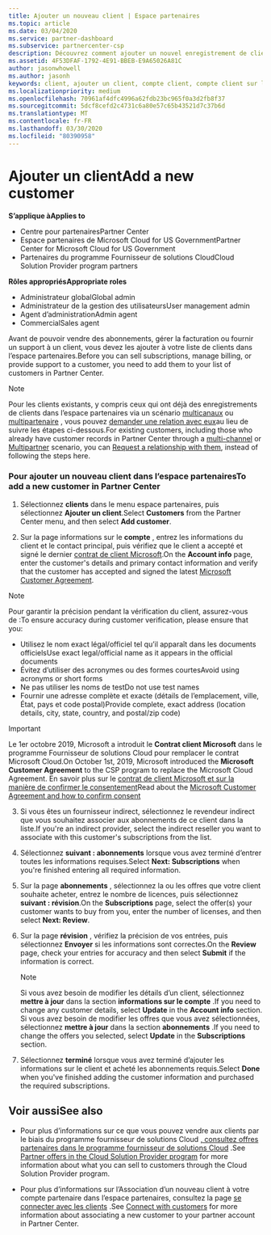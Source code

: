 ```yaml
---
title: Ajouter un nouveau client | Espace partenaires
ms.topic: article
ms.date: 03/04/2020
ms.service: partner-dashboard
ms.subservice: partnercenter-csp
description: Découvrez comment ajouter un nouvel enregistrement de client dans l’espace partenaires. Vous pouvez ensuite vendre les abonnements des clients, gérer la facturation ou fournir un support technique.
ms.assetid: 4F53DFAF-1792-4E91-BBEB-E9A65026A81C
author: jasonwhowell
ms.author: jasonh
keywords: client, ajouter un client, compte client, compte client sur l'Espace partenaires, clients, ajouter des clients, créer un compte client
ms.localizationpriority: medium
ms.openlocfilehash: 70961af4dfc4996a62fdb23bc965f0a3d2fb8f37
ms.sourcegitcommit: 5dcf8cefd2c4731c6a80e57c65b43521d7c37b6d
ms.translationtype: MT
ms.contentlocale: fr-FR
ms.lasthandoff: 03/30/2020
ms.locfileid: "80390958"
---
```

# <a name="add-a-new-customer"></a><span data-ttu-id="3a1ed-105">Ajouter un client</span><span class="sxs-lookup"><span data-stu-id="3a1ed-105">Add a new customer</span></span> 

<span data-ttu-id="3a1ed-106">**S’applique à**</span><span class="sxs-lookup"><span data-stu-id="3a1ed-106">**Applies to**</span></span>

- <span data-ttu-id="3a1ed-107">Centre pour partenaires</span><span class="sxs-lookup"><span data-stu-id="3a1ed-107">Partner Center</span></span>
- <span data-ttu-id="3a1ed-108">Espace partenaires de Microsoft Cloud for US Government</span><span class="sxs-lookup"><span data-stu-id="3a1ed-108">Partner Center for Microsoft Cloud for US Government</span></span>
- <span data-ttu-id="3a1ed-109">Partenaires du programme Fournisseur de solutions Cloud</span><span class="sxs-lookup"><span data-stu-id="3a1ed-109">Cloud Solution Provider program partners</span></span>

<span data-ttu-id="3a1ed-110">**Rôles appropriés**</span><span class="sxs-lookup"><span data-stu-id="3a1ed-110">**Appropriate roles**</span></span>

- <span data-ttu-id="3a1ed-111">Administrateur global</span><span class="sxs-lookup"><span data-stu-id="3a1ed-111">Global admin</span></span>
- <span data-ttu-id="3a1ed-112">Administrateur de la gestion des utilisateurs</span><span class="sxs-lookup"><span data-stu-id="3a1ed-112">User management admin</span></span>
- <span data-ttu-id="3a1ed-113">Agent d’administration</span><span class="sxs-lookup"><span data-stu-id="3a1ed-113">Admin agent</span></span>
- <span data-ttu-id="3a1ed-114">Commercial</span><span class="sxs-lookup"><span data-stu-id="3a1ed-114">Sales agent</span></span>


<span data-ttu-id="3a1ed-115">Avant de pouvoir vendre des abonnements, gérer la facturation ou fournir un support à un client, vous devez les ajouter à votre liste de clients dans l’espace partenaires.</span><span class="sxs-lookup"><span data-stu-id="3a1ed-115">Before you can sell subscriptions, manage billing, or provide support to a customer, you need to add them to your list of customers in Partner  Center.</span></span>

>[!NOTE]
><span data-ttu-id="3a1ed-116">Pour les clients existants, y compris ceux qui ont déjà des enregistrements de clients dans l’espace partenaires via un scénario [multicanaux](multichannel.md) ou [multipartenaire](multipartner.md) , vous pouvez [demander une relation avec eux](request-a-relationship-with-a-customer.md)au lieu de suivre les étapes ci-dessous.</span><span class="sxs-lookup"><span data-stu-id="3a1ed-116">For existing customers, including those who already have customer records in Partner Center through a [multi-channel](multichannel.md) or [Multipartner](multipartner.md) scenario, you can [Request a relationship with them](request-a-relationship-with-a-customer.md), instead of following the steps here.</span></span>

### <a name="to-add-a-new-customer-in-partner-center"></a><span data-ttu-id="3a1ed-117">Pour ajouter un nouveau client dans l’espace partenaires</span><span class="sxs-lookup"><span data-stu-id="3a1ed-117">To add a new customer in Partner Center</span></span>

1. <span data-ttu-id="3a1ed-118">Sélectionnez **clients** dans le menu espace partenaires, puis sélectionnez **Ajouter un client**.</span><span class="sxs-lookup"><span data-stu-id="3a1ed-118">Select **Customers** from the Partner Center menu, and then select **Add customer**.</span></span>

2. <span data-ttu-id="3a1ed-119">Sur la page informations sur le **compte** , entrez les informations du client et le contact principal, puis vérifiez que le client a accepté et signé le dernier [contrat de client Microsoft](agreements.md).</span><span class="sxs-lookup"><span data-stu-id="3a1ed-119">On the **Account info** page, enter the customer's details and primary contact information and verify that the customer has accepted and signed the latest [Microsoft Customer Agreement](agreements.md).</span></span>

>[!NOTE]
>
><span data-ttu-id="3a1ed-120">Pour garantir la précision pendant la vérification du client, assurez-vous de :</span><span class="sxs-lookup"><span data-stu-id="3a1ed-120">To ensure accuracy during customer verification, please ensure that you:</span></span>
>- <span data-ttu-id="3a1ed-121">Utilisez le nom exact légal/officiel tel qu’il apparaît dans les documents officiels</span><span class="sxs-lookup"><span data-stu-id="3a1ed-121">Use exact legal/official name as it appears in the official documents</span></span>
>- <span data-ttu-id="3a1ed-122">Évitez d’utiliser des acronymes ou des formes courtes</span><span class="sxs-lookup"><span data-stu-id="3a1ed-122">Avoid using acronyms or short forms</span></span>
>- <span data-ttu-id="3a1ed-123">Ne pas utiliser les noms de test</span><span class="sxs-lookup"><span data-stu-id="3a1ed-123">Do not use test names</span></span>
>- <span data-ttu-id="3a1ed-124">Fournir une adresse complète et exacte (détails de l’emplacement, ville, État, pays et code postal)</span><span class="sxs-lookup"><span data-stu-id="3a1ed-124">Provide complete, exact address (location details, city, state, country, and postal/zip code)</span></span>


>[!IMPORTANT] 
> <span data-ttu-id="3a1ed-125">Le 1er octobre 2019, Microsoft a introduit le **Contrat client Microsoft** dans le programme Fournisseur de solutions Cloud pour remplacer le contrat Microsoft Cloud.</span><span class="sxs-lookup"><span data-stu-id="3a1ed-125">On October 1st, 2019, Microsoft introduced the **Microsoft Customer Agreement** to the CSP program to replace the Microsoft Cloud Agreement.</span></span> <span data-ttu-id="3a1ed-126">En savoir plus sur le [contrat de client Microsoft et sur la manière de confirmer le consentement](confirm-customer-agreement.md)</span><span class="sxs-lookup"><span data-stu-id="3a1ed-126">Read about the [Microsoft Customer Agreement and how to confirm consent](confirm-customer-agreement.md)</span></span>
  
3. <span data-ttu-id="3a1ed-127">Si vous êtes un fournisseur indirect, sélectionnez le revendeur indirect que vous souhaitez associer aux abonnements de ce client dans la liste.</span><span class="sxs-lookup"><span data-stu-id="3a1ed-127">If you're an indirect provider, select the indirect reseller you want to associate with this customer's subscriptions from the list.</span></span>

4. <span data-ttu-id="3a1ed-128">Sélectionnez **suivant : abonnements** lorsque vous avez terminé d’entrer toutes les informations requises.</span><span class="sxs-lookup"><span data-stu-id="3a1ed-128">Select **Next: Subscriptions** when you're finished entering all required information.</span></span>

5. <span data-ttu-id="3a1ed-129">Sur la page **abonnements** , sélectionnez la ou les offres que votre client souhaite acheter, entrez le nombre de licences, puis sélectionnez **suivant : révision**.</span><span class="sxs-lookup"><span data-stu-id="3a1ed-129">On the **Subscriptions** page, select the offer(s) your customer wants to buy from you, enter the number of licenses, and then select **Next: Review**.</span></span>

6. <span data-ttu-id="3a1ed-130">Sur la page **révision** , vérifiez la précision de vos entrées, puis sélectionnez **Envoyer** si les informations sont correctes.</span><span class="sxs-lookup"><span data-stu-id="3a1ed-130">On the **Review** page, check your entries for accuracy and then select **Submit** if the information is correct.</span></span>

    >[!NOTE]
    ><span data-ttu-id="3a1ed-131">Si vous avez besoin de modifier les détails d’un client, sélectionnez **mettre à jour** dans la section **informations sur le compte** .</span><span class="sxs-lookup"><span data-stu-id="3a1ed-131">If you need to change any customer details, select **Update** in the **Account info** section.</span></span> <span data-ttu-id="3a1ed-132">Si vous avez besoin de modifier les offres que vous avez sélectionnées, sélectionnez **mettre à jour** dans la section **abonnements** .</span><span class="sxs-lookup"><span data-stu-id="3a1ed-132">If you need to change the offers you selected, select **Update** in the **Subscriptions** section.</span></span>

7. <span data-ttu-id="3a1ed-133">Sélectionnez **terminé** lorsque vous avez terminé d’ajouter les informations sur le client et acheté les abonnements requis.</span><span class="sxs-lookup"><span data-stu-id="3a1ed-133">Select **Done** when you've finished adding the customer information and purchased the required subscriptions.</span></span>

## <a name="see-also"></a><span data-ttu-id="3a1ed-134">Voir aussi</span><span class="sxs-lookup"><span data-stu-id="3a1ed-134">See also</span></span>

- <span data-ttu-id="3a1ed-135">Pour plus d’informations sur ce que vous pouvez vendre aux clients par le biais du programme fournisseur de solutions Cloud [, consultez offres partenaires dans le programme fournisseur de solutions Cloud](csp-offers.md) .</span><span class="sxs-lookup"><span data-stu-id="3a1ed-135">See [Partner offers in the Cloud Solution Provider program](csp-offers.md) for more information about what you can sell to customers through the Cloud Solution Provider program.</span></span>

- <span data-ttu-id="3a1ed-136">Pour plus d’informations sur l’Association d’un nouveau client à votre compte partenaire dans l’espace partenaires, consultez la page [se connecter avec les clients](customer-accounts.md) .</span><span class="sxs-lookup"><span data-stu-id="3a1ed-136">See [Connect with customers](customer-accounts.md) for more information about associating a new customer to your partner account in Partner Center.</span></span>
